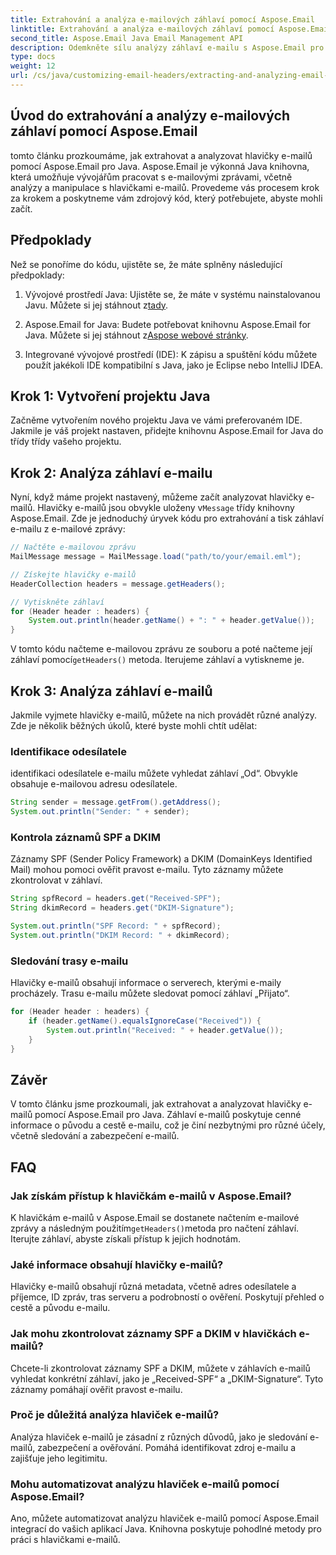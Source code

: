 ```yaml
---
title: Extrahování a analýza e-mailových záhlaví pomocí Aspose.Email
linktitle: Extrahování a analýza e-mailových záhlaví pomocí Aspose.Email
second_title: Aspose.Email Java Email Management API
description: Odemkněte sílu analýzy záhlaví e-mailu s Aspose.Email pro Java. Zjistěte, jak extrahovat a analyzovat záhlaví e-mailů pro vylepšené sledování a zabezpečení e-mailů.
type: docs
weight: 12
url: /cs/java/customizing-email-headers/extracting-and-analyzing-email-headers/
---
```


## Úvod do extrahování a analýzy e-mailových záhlaví pomocí Aspose.Email

tomto článku prozkoumáme, jak extrahovat a analyzovat hlavičky e-mailů pomocí Aspose.Email pro Java. Aspose.Email je výkonná Java knihovna, která umožňuje vývojářům pracovat s e-mailovými zprávami, včetně analýzy a manipulace s hlavičkami e-mailů. Provedeme vás procesem krok za krokem a poskytneme vám zdrojový kód, který potřebujete, abyste mohli začít.

## Předpoklady

Než se ponoříme do kódu, ujistěte se, že máte splněny následující předpoklady:

1.  Vývojové prostředí Java: Ujistěte se, že máte v systému nainstalovanou Javu. Můžete si jej stáhnout z[tady](https://www.oracle.com/java/technologies/javase-downloads.html).

2.  Aspose.Email for Java: Budete potřebovat knihovnu Aspose.Email for Java. Můžete si jej stáhnout z[Aspose webové stránky](https://releases.aspose.com/email/java/).

3. Integrované vývojové prostředí (IDE): K zápisu a spuštění kódu můžete použít jakékoli IDE kompatibilní s Java, jako je Eclipse nebo IntelliJ IDEA.

## Krok 1: Vytvoření projektu Java

Začněme vytvořením nového projektu Java ve vámi preferovaném IDE. Jakmile je váš projekt nastaven, přidejte knihovnu Aspose.Email for Java do třídy třídy vašeho projektu.

## Krok 2: Analýza záhlaví e-mailu

 Nyní, když máme projekt nastavený, můžeme začít analyzovat hlavičky e-mailů. Hlavičky e-mailů jsou obvykle uloženy v`Message` třídy knihovny Aspose.Email. Zde je jednoduchý úryvek kódu pro extrahování a tisk záhlaví e-mailu z e-mailové zprávy:

```java
// Načtěte e-mailovou zprávu
MailMessage message = MailMessage.load("path/to/your/email.eml");

// Získejte hlavičky e-mailů
HeaderCollection headers = message.getHeaders();

// Vytiskněte záhlaví
for (Header header : headers) {
    System.out.println(header.getName() + ": " + header.getValue());
}
```

 V tomto kódu načteme e-mailovou zprávu ze souboru a poté načteme její záhlaví pomocí`getHeaders()` metoda. Iterujeme záhlaví a vytiskneme je.

## Krok 3: Analýza záhlaví e-mailů

Jakmile vyjmete hlavičky e-mailů, můžete na nich provádět různé analýzy. Zde je několik běžných úkolů, které byste mohli chtít udělat:

### Identifikace odesílatele

identifikaci odesílatele e-mailu můžete vyhledat záhlaví „Od“. Obvykle obsahuje e-mailovou adresu odesílatele.

```java
String sender = message.getFrom().getAddress();
System.out.println("Sender: " + sender);
```

### Kontrola záznamů SPF a DKIM

Záznamy SPF (Sender Policy Framework) a DKIM (DomainKeys Identified Mail) mohou pomoci ověřit pravost e-mailu. Tyto záznamy můžete zkontrolovat v záhlaví.

```java
String spfRecord = headers.get("Received-SPF");
String dkimRecord = headers.get("DKIM-Signature");

System.out.println("SPF Record: " + spfRecord);
System.out.println("DKIM Record: " + dkimRecord);
```

### Sledování trasy e-mailu

Hlavičky e-mailů obsahují informace o serverech, kterými e-maily procházely. Trasu e-mailu můžete sledovat pomocí záhlaví „Přijato“.

```java
for (Header header : headers) {
    if (header.getName().equalsIgnoreCase("Received")) {
        System.out.println("Received: " + header.getValue());
    }
}
```

## Závěr

V tomto článku jsme prozkoumali, jak extrahovat a analyzovat hlavičky e-mailů pomocí Aspose.Email pro Java. Záhlaví e-mailů poskytuje cenné informace o původu a cestě e-mailu, což je činí nezbytnými pro různé účely, včetně sledování a zabezpečení e-mailů.

## FAQ

### Jak získám přístup k hlavičkám e-mailů v Aspose.Email?

 K hlavičkám e-mailů v Aspose.Email se dostanete načtením e-mailové zprávy a následným použitím`getHeaders()`metoda pro načtení záhlaví. Iterujte záhlaví, abyste získali přístup k jejich hodnotám.

### Jaké informace obsahují hlavičky e-mailů?

Hlavičky e-mailů obsahují různá metadata, včetně adres odesílatele a příjemce, ID zpráv, tras serveru a podrobností o ověření. Poskytují přehled o cestě a původu e-mailu.

### Jak mohu zkontrolovat záznamy SPF a DKIM v hlavičkách e-mailů?

Chcete-li zkontrolovat záznamy SPF a DKIM, můžete v záhlavích e-mailů vyhledat konkrétní záhlaví, jako je „Received-SPF“ a „DKIM-Signature“. Tyto záznamy pomáhají ověřit pravost e-mailu.

### Proč je důležitá analýza hlaviček e-mailů?

Analýza hlaviček e-mailů je zásadní z různých důvodů, jako je sledování e-mailů, zabezpečení a ověřování. Pomáhá identifikovat zdroj e-mailu a zajišťuje jeho legitimitu.

### Mohu automatizovat analýzu hlaviček e-mailů pomocí Aspose.Email?

Ano, můžete automatizovat analýzu hlaviček e-mailů pomocí Aspose.Email integrací do vašich aplikací Java. Knihovna poskytuje pohodlné metody pro práci s hlavičkami e-mailů.